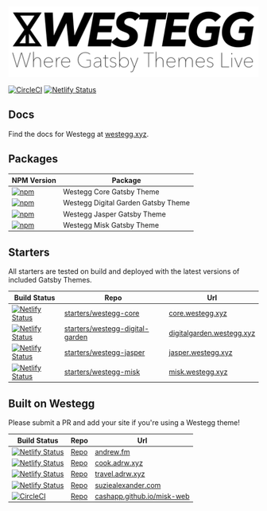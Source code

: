 ![Westegg: Where Gatsby Themes Live](/docs/static/img/logos/westegg-slogan.png)

[![CircleCI](https://circleci.com/gh/westegg/westegg.svg?style=svg)](https://circleci.com/gh/westegg/westegg) [![Netlify Status](https://api.netlify.com/api/v1/badges/35371a61-9514-4d26-8bf3-344bb8ff9d4e/deploy-status)](https://app.netlify.com/sites/westeggdocs/deploys)

## Docs

Find the docs for Westegg at [westegg.xyz](http://westegg.xyz/).

## Packages

| NPM Version                                                                                                                                                                                    | Package                             |
| ---------------------------------------------------------------------------------------------------------------------------------------------------------------------------------------------- | ----------------------------------- |
| [![npm](https://img.shields.io/npm/v/@westegg/gatsby-theme-core.svg?label=@westegg/gatsby-theme-core)](https://www.npmjs.com/package/@westegg/gatsby-theme-core)                               | Westegg Core Gatsby Theme           |
| [![npm](https://img.shields.io/npm/v/@westegg/gatsby-theme-digital-garden.svg?label=@westegg/gatsby-theme-digital-garden)](https://www.npmjs.com/package/@westegg/gatsby-theme-digital-garden) | Westegg Digital Garden Gatsby Theme |
| [![npm](https://img.shields.io/npm/v/@westegg/gatsby-theme-jasper.svg?label=@westegg/gatsby-theme-jasper)](https://www.npmjs.com/package/@westegg/gatsby-theme-jasper)                         | Westegg Jasper Gatsby Theme         |
| [![npm](https://img.shields.io/npm/v/@westegg/gatsby-theme-misk.svg?label=@westegg/gatsby-theme-misk)](https://www.npmjs.com/package/@westegg/gatsby-theme-misk)                               | Westegg Misk Gatsby Theme           |

## Starters

All starters are tested on build and deployed with the latest versions of included Gatsby Themes.

| Build Status                                                                                                                                                              | Repo                                                                                                              | Url                                                           |
| ------------------------------------------------------------------------------------------------------------------------------------------------------------------------- | ----------------------------------------------------------------------------------------------------------------- | ------------------------------------------------------------- |
| [![Netlify Status](https://api.netlify.com/api/v1/badges/f9776bd9-884b-4710-9e81-50a39421e3f3/deploy-status)](https://app.netlify.com/sites/westeggcore/deploys)          | [starters/westegg-core](https://github.com/westegg/westegg/tree/master/starters/westegg-core)                     | [core.westegg.xyz](http://core.westegg.xyz)                   |
| [![Netlify Status](https://api.netlify.com/api/v1/badges/5f5e6a3d-cda1-421e-ac92-9e1140112f29/deploy-status)](https://app.netlify.com/sites/westeggdigitalgarden/deploys) | [starters/westegg-digital-garden](https://github.com/westegg/westegg/tree/master/starters/westegg-digital-garden) | [digitalgarden.westegg.xyz](http://digitalgarden.westegg.xyz) |
| [![Netlify Status](https://api.netlify.com/api/v1/badges/5f5e6a3d-cda1-421e-ac92-9e1140112f29/deploy-status)](https://app.netlify.com/sites/westeggjasper/deploys)        | [starters/westegg-jasper](https://github.com/westegg/westegg/tree/master/starters/westegg-jasper)                 | [jasper.westegg.xyz](http://jasper.westegg.xyz)               |
| [![Netlify Status](https://api.netlify.com/api/v1/badges/11bf516c-696d-4064-b25d-a951e1736879/deploy-status)](https://app.netlify.com/sites/westeggmisk/deploys)          | [starters/westegg-misk](https://github.com/westegg/westegg/tree/master/starters/westegg-misk)                     | [misk.westegg.xyz](http://misk.westegg.xyz)                   |

## Built on Westegg

Please submit a PR and add your site if you're using a Westegg theme!

| Build Status                                                                                                                                                           | Repo                                        | Url                                                              |
| ---------------------------------------------------------------------------------------------------------------------------------------------------------------------- | ------------------------------------------- | ---------------------------------------------------------------- |
| [![Netlify Status](https://api.netlify.com/api/v1/badges/22667c9d-c088-4ae0-b75d-8a99e11d3167/deploy-status)](https://app.netlify.com/sites/andrewfm/deploys)          | [Repo](http://g.adrw.ch/andrew.fm)          | [andrew.fm](http://andrew.fm)                                    |
| [![Netlify Status](https://api.netlify.com/api/v1/badges/a63ad086-fc71-4205-9b68-9eb0a29f129c/deploy-status)](https://app.netlify.com/sites/cookadrwxyz/deploys)       | [Repo](http://g.adrw.ch/cook.adrw.xyz)      | [cook.adrw.xyz](http://cook.adrw.xyz)                            |
| [![Netlify Status](https://api.netlify.com/api/v1/badges/c6152a21-a3f1-4232-bd3d-11e5a321a8f9/deploy-status)](https://app.netlify.com/sites/traveladrwxyz/deploys)     | [Repo](http://g.adrw.ch/travel.adrw.xyz)    | [travel.adrw.xyz](http://travel.adrw.xyz)                        |
| [![Netlify Status](https://api.netlify.com/api/v1/badges/08e4cc15-8174-456d-ab74-7c10b74291f9/deploy-status)](https://app.netlify.com/sites/suziealexandercom/deploys) | [Repo](http://g.adrw.ch/suziealexander.com) | [suziealexander.com](http://suziealexander.com)                  |
| [![CircleCI](https://circleci.com/gh/cashapp/misk-web.svg?style=svg)](https://circleci.com/gh/cashapp/misk-web)                                                        | [Repo](https://github.com/cashapp/misk-web) | [cashapp.github.io/misk-web](https://cashapp.github.io/misk-web) |
